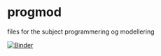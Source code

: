 # progmod
files for the subject programmering og modellering

[![Binder](https://mybinder.org/badge.svg)](https://mybinder.org/v2/gh/eika123/progmod/master)
